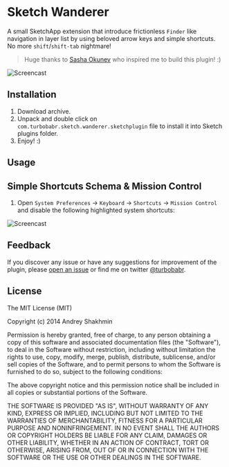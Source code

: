 # Sketch Wanderer

A small SketchApp extension that introduce frictionless `Finder` like navigation in layer list by using beloved arrow keys and simple shortcuts. No more `shift`/`shift-tab` nightmare! 

> Huge thanks to [Sasha Okunev](https://twitter.com/okunev) who inspired me to build this plugin! :)

![Screencast](https://github.com/turbobabr/sketch-wanderer/blob/master/docs/intro-screencast.gif?raw=true)

## Installation

1. Download  archive.
2. Unpack and double click on `com.turbobabr.sketch.wanderer.sketchplugin` file to install it into Sketch plugins folder.
3. Enjoy! :)

## Usage

## Simple Shortcuts Schema & Mission Control

1. Open `System Preferences` -> `Keyboard` -> `Shortcuts` -> `Mission Control` and disable the following highlighted system shortcuts:

![Screencast](https://github.com/turbobabr/sketch-wanderer/blob/master/docs/intro-screencast.gif?raw=true)
 


## Feedback

If you discover any issue or have any suggestions for improvement of the plugin, please [open an issue](https://github.com/turbobabr/sketch-wanderer/issues) or find me on twitter [@turbobabr](http://twitter.com/turbobabr).

## License

The MIT License (MIT)

Copyright (c) 2014 Andrey Shakhmin

Permission is hereby granted, free of charge, to any person obtaining a copy of this software and associated documentation files (the "Software"), to deal in the Software without restriction, including without limitation the rights to use, copy, modify, merge, publish, distribute, sublicense, and/or sell copies of the Software, and to permit persons to whom the Software is furnished to do so, subject to the following conditions:

The above copyright notice and this permission notice shall be included in all copies or substantial portions of the Software.

THE SOFTWARE IS PROVIDED "AS IS", WITHOUT WARRANTY OF ANY KIND, EXPRESS OR IMPLIED, INCLUDING BUT NOT LIMITED TO THE WARRANTIES OF MERCHANTABILITY, FITNESS FOR A PARTICULAR PURPOSE AND NONINFRINGEMENT. IN NO EVENT SHALL THE AUTHORS OR COPYRIGHT HOLDERS BE LIABLE FOR ANY CLAIM, DAMAGES OR OTHER LIABILITY, WHETHER IN AN ACTION OF CONTRACT, TORT OR OTHERWISE, ARISING FROM, OUT OF OR IN CONNECTION WITH THE SOFTWARE OR THE USE OR OTHER DEALINGS IN THE SOFTWARE.